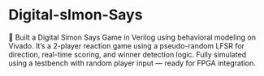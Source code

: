# Digital-sImon-Says
🚀 Built a Digital Simon Says Game in Verilog using behavioral modeling on Vivado. It’s a 2-player reaction game using a pseudo-random LFSR for direction, real-time scoring, and winner detection logic. Fully simulated using a testbench with random player input — ready for FPGA integration.
